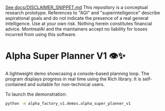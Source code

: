 [See docs/DISCLAIMER_SNIPPET.md](../../../DISCLAIMER_SNIPPET.md)
This repository is a conceptual research prototype. References to "AGI" and "superintelligence" describe aspirational goals and do not indicate the presence of a real general intelligence. Use at your own risk. Nothing herein constitutes financial advice. MontrealAI and the maintainers accept no liability for losses incurred from using this software.

# Alpha Super Planner V1 👁️✨
A lightweight demo showcasing a console-based planning loop. The program displays
progress in real time using the Rich library. It is self-contained and suitable
for non-technical users.

To launch the demonstration:

```bash
python -m alpha_factory_v1.demos.alpha_super_planner_v1
```
